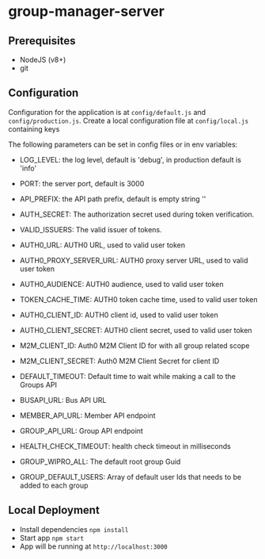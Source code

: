 # group-manager-server

## Prerequisites

- NodeJS (v8+)
- git

## Configuration

Configuration for the application is at `config/default.js` and `config/production.js`.
Create a local configuration file at `config/local.js` containing keys

The following parameters can be set in config files or in env variables:

- LOG_LEVEL: the log level, default is 'debug', in production default is 'info'
- PORT: the server port, default is 3000
- API_PREFIX: the API path prefix, default is empty string ''

- AUTH_SECRET: The authorization secret used during token verification.
- VALID_ISSUERS: The valid issuer of tokens.
- AUTH0_URL: AUTH0 URL, used to valid user token
- AUTH0_PROXY_SERVER_URL: AUTH0 proxy server URL, used to valid user token
- AUTH0_AUDIENCE: AUTH0 audience, used to valid user token
- TOKEN_CACHE_TIME: AUTH0 token cache time, used to valid user token
- AUTH0_CLIENT_ID: AUTH0 client id, used to valid user token
- AUTH0_CLIENT_SECRET: AUTH0 client secret, used to valid user token

- M2M_CLIENT_ID: Auth0 M2M Client ID for with all group related scope
- M2M_CLIENT_SECRET: Auth0 M2M Client Secret for client ID

- DEFAULT_TIMEOUT: Default time to wait while making a call to the Groups API

- BUSAPI_URL: Bus API URL
- MEMBER_API_URL: Member API endpoint
- GROUP_API_URL: Group API endpoint
- HEALTH_CHECK_TIMEOUT: health check timeout in milliseconds

- GROUP_WIPRO_ALL: The default root group Guid
- GROUP_DEFAULT_USERS: Array of default user Ids that needs to be added to each group


## Local Deployment

- Install dependencies `npm install`
- Start app `npm start`
- App will be running at `http://localhost:3000`


